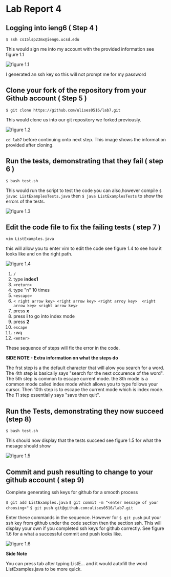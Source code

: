 # Lab Report 4

## Logging into ieng6 ( Step 4 ) 

```$ ssh cs15lsp23mx@ieng6.ucsd.edu```

This would sign me into my account with the provided 
information see figure 1.1 


![figure 1.1](https://github.com/ulises0516/cse15l-lab-reports/assets/125671517/cb30db03-c7aa-479d-bef3-90b63f68f4a4)

I generated an ssh key so this will not prompt me for my password 

## Clone your fork of the repository from your Github account ( Step 5 )
```$ git clone https://github.com/ulises0516/lab7.git```

This would clone us into our git repository we forked previously.

![figure 1.2](https://github.com/ulises0516/cse15l-lab-reports/assets/125671517/cf59dd92-40f7-4466-874f-f1d133120c3c)



```cd lab7``` before continuing onto next step. This image shows the information provided after cloning. 

## Run the tests, demonstrating that they fail ( step 6 )

```$ bash test.sh```

This would run the script to test the code you can also,however compile
```$ javac ListExamplesTests.java``` then ```$ java ListExamplesTests``` to show the errors of the tests.

![figure 1.3](https://github.com/ulises0516/cse15l-lab-reports/assets/125671517/590a25f3-45e1-426b-ba14-e6fb69518401)


## Edit the code file to fix the failing tests ( step 7 )

```vim ListExamples.java```

this will allow you to enter vim to edit the code see figure 1.4 to see how it looks like and on the right path.

![figure 1.4](https://github.com/ulises0516/cse15l-lab-reports/assets/125671517/45e031fa-e198-4e66-ad05-2a617725238a)


1. ```/``` 
2. type **index1**
3. ```<return>```
4. type "n" 10 times 
5.  ```<escape>```
6.  ```< right arrow key> <right arrow key> <right arroy key>  <right arrow key> <right arrow key>```
7.  press **x**
8.  press **i** to go into index mode
9.  press **2**
10.  ```escape```
11.  ```:```wq
12.  ```<enter>```

These sequence of steps will fix the error in the code.

**SIDE NOTE - Extra information on what the steps do** 

The frst step is a the default character that will alow you search for a word. The 4th step is basically says "search for the next occurence of the word". The 5th step is common to escape current mode. the 8th mode is a common mode called index mode which allows you to type follows your cursor. Then 10th step is to escape the current mode which is index mode. The 11 step essentially says "save then quit".

## Run the Tests, demonstrating they now succeed (step 8)

```$ bash test.sh```

This should now display that the tests succeed see figure 1.5 for what the mesage should show 

![figure 1.5](<img width="334" alt="Screenshot 2023-05-22 at 4 14 16 PM" src="https://github.com/ulises0516/cse15l-lab-reports/assets/125671517/de6ab616-74c3-4c68-8d4d-140bcc978d80">)

## Commit and push resulting to change to your github account ( step 9)

Complete generating ssh keys for github for a smooth process 

```$ git add ListExamples.java```
```$ git commit -m "<enter message of your choosing>"```
```$ git push git@github.com:ulises0516/lab7.git```

Enter these commands in the sequence. However for ```$ git push``` put your ssh key from github under the code section then the section ssh. This will display your own if you completed ssh keys for github correctly. See figure 1.6 for a what a successful commit and push looks like.

![figure 1.6](<img width="665" alt="Screenshot 2023-05-22 at 4 42 17 PM" src="https://github.com/ulises0516/cse15l-lab-reports/assets/125671517/1646958e-af88-43ac-8b69-283e7d120b31">)

**Side Note**

You can press tab after typing ListE... and it would autofill the word ListExamples.java to be more quick.
























